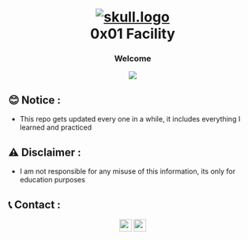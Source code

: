 <h1 align="center">
  <br>
  <a href="https://github.com/smadi0x01/0x01Facility"><img src="https://f.top4top.io/p_2595ex7pf1.gif" alt="skull.logo"></a>
  <br>
  0x01 Facility
  <br>
</h1>

<h3 align="center">Welcome</h3>

<p align="center">
  <a href="">
    <img src="https://img.shields.io/badge/General-methods-black.svg">

  </a>
  </p>

## 😊 Notice :

- This repo gets updated every one in a while, it includes everything I learned and practiced

## ⚠️ Disclaimer :

- I am not responsible for any misuse of this information, its only for education purposes

## 📞 Contact :

<p align="center">
<a href="https://linkedin.com/in/saud-smadi" target="_blank"><img align="center" src="https://cdn.jsdelivr.net/npm/simple-icons@3.0.1/icons/linkedin.svg" alt="smadi" height="25" width="25" /></a>
<a href="https://t.me/rootsmadi" target="_blank"><img align="center" src="https://cdn.jsdelivr.net/npm/simple-icons@3.0.1/icons/telegram.svg" alt="smadi" height="25" width="25" /></a>
</p>
